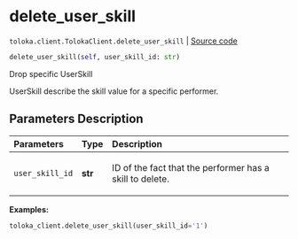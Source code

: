 # delete_user_skill
`toloka.client.TolokaClient.delete_user_skill` | [Source code](https://github.com/Toloka/toloka-kit/blob/v0.1.25/src/client/__init__.py#L44)

```python
delete_user_skill(self, user_skill_id: str)
```

Drop specific UserSkill


UserSkill describe the skill value for a specific performer.

## Parameters Description

| Parameters | Type | Description |
| :----------| :----| :-----------|
`user_skill_id`|**str**|<p>ID of the fact that the performer has a skill to delete.</p>

**Examples:**

```python
toloka_client.delete_user_skill(user_skill_id='1')
```
